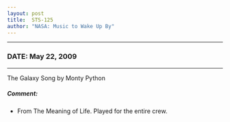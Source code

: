 ```yaml
---
layout: post
title:  STS-125
author: "NASA: Music to Wake Up By"
---
```


----
### DATE: May 22, 2009
----
The Galaxy Song by Monty Python

##### Comment:
* From The Meaning of Life. Played for the entire crew.
